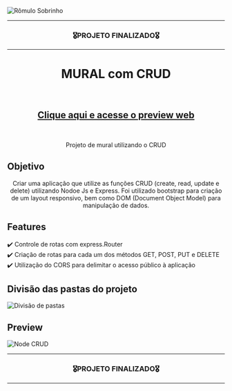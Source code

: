 ![Rômulo Sobrinho](https://user-images.githubusercontent.com/68918326/179403887-79a5dddb-d090-456c-b1ad-8ec3820c140a.PNG)

<hr>
<h3 align="center">🎖️PROJETO FINALIZADO🎖️</h3>
<hr>

<h1 align="center">MURAL com CRUD</h1>
<br>
<h2 align="center"><a href="https://romulo-sobrinho.github.io/Mural-Node-JS/" target="__blank">Clique aqui e acesse o preview web</a></h2>
<br>

<p align="center">Projeto de mural utilizando o CRUD</p>


## Objetivo
<p align="center">
  Criar uma aplicação que utilize as funções CRUD (create, read, update e delete) utilizando Nodoe Js e Express. Foi utilizado bootstrap para criação de um layout responsivo, bem como DOM (Document Object Model) para manipulação de dados.
</p>


## Features

  ✔️ Controle de rotas com express.Router <br>
  ✔️ Criação de rotas para cada um dos métodos GET, POST, PUT e DELETE <br>
  ✔️ Utilização do CORS para delimitar o acesso público à aplicação <br>
  
  
## Divisão das pastas do projeto
![Divisão de pastas](https://user-images.githubusercontent.com/68918326/179403789-8d4a47b7-207b-4936-a7ac-12102687d9ad.PNG)
<br>

## Preview
![Node CRUD](https://user-images.githubusercontent.com/68918326/179403818-9397aafe-689d-4c56-9864-d4d291aa8e58.gif)
<br>

<hr>
<h3 align="center">🎖️PROJETO FINALIZADO🎖️</h3>
<hr>
